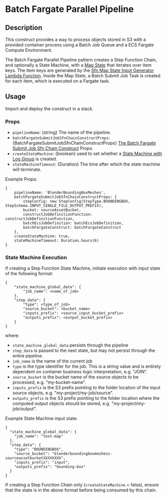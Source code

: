 # Batch Fargate Parallel Pipeline

## Description
This construct provides a way to process objects stored in S3 with a provided container process using a Batch Job Queue and a ECS Fargate Compute Environment.

The Batch Fargate Parallel Pipeline pattern creates a Step Function Chain, and optionally a State Machine, with a [Map State](https://docs.aws.amazon.com/step-functions/latest/dg/state-map.html) that iterates over item keys. The item keys are generated by the [Sfn Map State Input Generator Lambda Function](../../constructs/core/lambda/sfnMapStateInputGenerator/index.py). Inside the Map State, a Batch Submit Job Task is created for each item, which is executed on a Fargate task.

## Usage
Import and deploy the construct in a stack. 

### Props

* `pipelineName`: {string} The name of the pipeline.
* `batchFargateSubmitJobSfnChainConstructProps`: {BatchFargateSubmitJobSfnChainConstructProps} [The Batch Fargate Submit Job Sfn Chain Construct](../../constructs/aws-batch-fargate-submit-job-sfn-chain/index.ts) Props.
* `createStateMachine`: {boolean} used to set whether a [State Machine with Log Group](../../constructs/aws-state-machine-with-log-group-from-chain/index.ts) is created.
* `stateMachineTimeout`: {Duration} The time after which the state machine will terminate.

Example Props:
```
{
    pipelineName: 'BlenderBoundingBoxMeshes',
    batchFargateSubmitJobSfnChainConstructProps: {
        stepConfig: new StepConfig(StepType.BOUNDINGBOX, StepSchema.INPUT_SINGLE_FILE_OUTPUT_PREFIX),
        bucket: sourceAssetBucket,
        constructJobDefinitionFunction: constructJobDefinitionFunction,
        batchEcsJobDefinition: batchEcsJobDefinition,
        batchFargateConstruct: batchFargateConstruct
    },
    createStateMachine: true,
    stateMachineTimeout: Duration.hours(6)
}
```

### State Machine Execution

If creating a Step Function State Machine, initiate execution with input state of the following format:
```
{
    "state_machine_global_data": {
        "job_name": <name_of_job>
    },
    "step_data": { 
        "type": <type_of_job>
        "source_bucket": <bucket_name>
        "inputs_prefix": <source_input_bucket_prefix>
        "outputs_prefix": <output_bucket_prefix>
    }
}
```

where:

* `state_machine_global_data` persists through the pipeline
* `step_data` is passed to the next state, but may not persist through the entire pipeline.
* `job_name` is the name of the current job
* `type` is the type identifier for the job. This is a string value and is entirely dependent on container business logic interpretation, e.g. "JOIN".
* `source_bucket` is the bucket name of the source objects to be processed, e.g. "my-bucket-name".
* `inputs_prefix` is the S3 prefix pointing to the folder location of the input source objects, e.g. "my-project/my-job/source".
* `outputs_prefix` is the S3 prefix pointing to the folder location where the computed output objects should be stored, e.g. "my-project/my-job/output".

Example State Machine input state:
```
{
  "state_machine_global_data": {
    "job_name": "test-map"
  },
  "step_data": {
    "type": "BOUNDINGBOX",
    "source_bucket": "blenderboundingboxmeshess-sourceassetbucketXXXXXXXX",
    "inputs_prefix": "input",
    "outputs_prefix": "bounding-box"
  }
}
```

If creating a Step Function Chain only (`createStateMachine` = false), ensure that the state is in the above format before being consumed by this chain.
